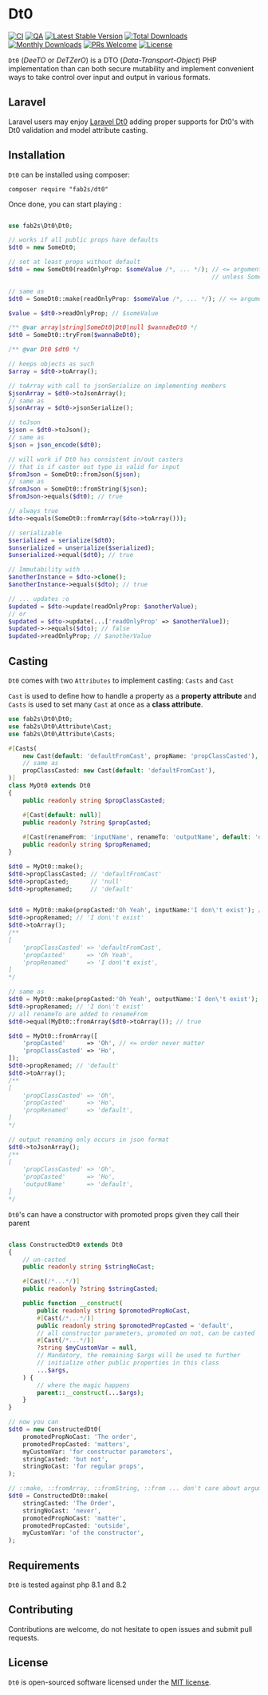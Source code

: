 # Dt0
[![CI](https://github.com/fab2s/dt0/actions/workflows/ci.yml/badge.svg)](https://github.com/fab2s/dt0/actions/workflows/ci.yml) [![QA](https://github.com/fab2s/dt0/actions/workflows/qa.yml/badge.svg)](https://github.com/fab2s/dt0/actions/workflows/qa.yml) [![Latest Stable Version](http://poser.pugx.org/fab2s/dt0/v)](https://packagist.org/packages/fab2s/dt0) [![Total Downloads](http://poser.pugx.org/fab2s/dt0/downloads)](https://packagist.org/packages/fab2s/dt0) [![Monthly Downloads](http://poser.pugx.org/fab2s/dt0/d/monthly)](https://packagist.org/packages/fab2s/dt0) [![PRs Welcome](https://img.shields.io/badge/PRs-welcome-brightgreen.svg?style=flat)](http://makeapullrequest.com) [![License](http://poser.pugx.org/fab2s/dt0/license)](https://packagist.org/packages/fab2s/dt0)

`Dt0` (_DeeTO_ or _DeTZerO_) is a DTO (_Data-Transport-Object_) PHP implementation than can both secure mutability and implement convenient ways to take control over input and output in various formats.

## Laravel

Laravel users may enjoy [Laravel Dt0](https://github.com/fab2s/laravel-dt0) adding proper supports for Dt0's with Dt0 validation and model attribute casting.

## Installation

`Dt0` can be installed using composer:

```shell
composer require "fab2s/dt0"
```

Once done, you can start playing :

```php

use fab2s\Dt0\Dt0;

// works if all public props have defaults
$dt0 = new SomeDt0;

// set at least props without default
$dt0 = new SomeDt0(readOnlyProp: $someValue /*, ... */); // <= argument order does not matter
                                                         // unless SomeDt0 has a constructor

// same as
$dt0 = SomeDt0::make(readOnlyProp: $someValue /*, ... */); // <= argument order never matter

$value = $dt0->readOnlyProp; // $someValue

/** @var array|string|SomeDt0|Dt0|null $wannaBeDt0 */
$dt0 = SomeDt0::tryFrom($wannaBeDt0);

/** @var Dt0 $dt0 */

// keeps objects as such
$array = $dt0->toArray();

// toArray with call to jsonSerialize on implementing members
$jsonArray = $dt0->toJsonArray();
// same as 
$jsonArray = $dt0->jsonSerialize();

// toJson
$json = $dt0->toJson();
// same as 
$json = json_encode($dt0);

// will work if Dt0 has consistent in/out casters
// that is if caster out type is valid for input
$fromJson = SomeDt0::fromJson($json);
// same as
$fromJson = SomeDt0::fromString($json);
$fromJson->equals($dt0); // true

// always true
$dto->equals(SomeDt0::fromArray($dto->toArray())); 

// serializable
$serialized = serialize($dt0);
$unserialized = unserialize($serialized);
$unserialized->equal($dt0); // true

// Immutability with ...
$anotherInstance = $dto->clone();
$anotherInstance->equals($dto); // true

// ... updates :o
$updated = $dto->update(readOnlyProp: $anotherValue);
// or 
$updated = $dto->update(...['readOnlyProp' => $anotherValue]);
$updated->->equals($dto); // false
$updated->readOnlyProp; // $anotherValue

```

## Casting

`Dt0` comes with two `Attributes` to implement casting: `Casts` and `Cast`

`Cast` is used to define how to handle a property as a **property attribute** and `Casts` is used to set many `Cast` at once as a **class attribute**.



````php
use fab2s\Dt0\Dt0;
use fab2s\Dt0\Attribute\Cast;
use fab2s\Dt0\Attribute\Casts;

#[Casts(
    new Cast(default: 'defaultFromCast', propName: 'propClassCasted'),
    // same as 
    propClassCasted: new Cast(default: 'defaultFromCast'),
)]
class MyDt0 extends Dt0
{
    public readonly string $propClassCasted;

    #[Cast(default: null)]
    public readonly ?string $propCasted;
    
    #[Cast(renameFrom: 'inputName', renameTo: 'outputName', default: 'default')]
    public readonly string $propRenamed;
}

$dt0 = MyDt0::make();
$dt0->propClassCasted; // 'defaultFromCast'
$dt0->propCasted;      // 'null'
$dt0->propRenamed;     // 'default'


$dt0 = MyDt0::make(propCasted:'Oh Yeah', inputName:'I don\'t exist'); // <= argument order never matter
$dt0->propRenamed; // 'I don\'t exist'
$dt0->toArray();
/**
[
    'propClassCasted' => 'defaultFromCast',
    'propCasted'      => 'Oh Yeah',
    'propRenamed'     => 'I don\'t exist',
] 
*/

// same as 
$dt0 = MyDt0::make(propCasted:'Oh Yeah', outputName:'I don\'t exist'); 
$dt0->propRenamed; // 'I don\'t exist'
// all renameTo are added to renameFrom
$dt0->equal(MyDt0::fromArray($dt0->toArray()); // true 

$dt0 = MyDt0::fromArray([ 
    'propCasted'      => 'Oh', // <= order never matter
    'propClassCasted' => 'Ho', 
]);
$dt0->propRenamed; // 'default'
$dt0->toArray();
/**
[
    'propClassCasted' => 'Oh',
    'propCasted'      => 'Ho',
    'propRenamed'     => 'default',
] 
*/

// output renaming only occurs in json format
$dt0->toJsonArray();
/**
[
    'propClassCasted' => 'Oh',
    'propCasted'      => 'Ho',
    'outputName'      => 'default',
] 
*/

````

`Dt0`'s can have a constructor with promoted props given they call their parent

`````php

class ConstructedDt0 extends Dt0
{
    // un-casted
    public readonly string $stringNoCast;

    #[Cast(/*...*/)]
    public readonly ?string $stringCasted;

    public function __construct(
        public readonly string $promotedPropNoCast,
        #[Cast(/*...*/)]
        public readonly string $promotedPropCasted = 'default',
        // all constructor parameters, promoted on not, can be casted
        #[Cast(/*...*/)]
        ?string $myCustomVar = null,
        // Mandatory, the remaining $args will be used to further
        // initialize other public properties in this class
        ...$args,
    ) {
        // where the magic happens
        parent::__construct(...$args);
    }
}

// now you can
$dt0 = new ConstructedDt0(
    promotedPropNoCast: 'The order',
    promotedPropCasted: 'matters',
    myCustomVar: 'for constructor parameters',
    stringCasted: 'but not',
    stringNoCast: 'for regular props',
);

// ::make, ::fromArray, ::fromString, ::from ... don't care about argument orders
$dt0 = ConstructedDt0::make(
    stringCasted: 'The Order',
    stringNoCast: 'never',
    promotedPropNoCast: 'matter',
    promotedPropCasted: 'outside',
    myCustomVar: 'of the constructor',
);
`````

## Requirements

`Dt0` is tested against php 8.1 and 8.2

## Contributing

Contributions are welcome, do not hesitate to open issues and submit pull requests.

## License

`Dt0` is open-sourced software licensed under the [MIT license](http://opensource.org/licenses/MIT).
